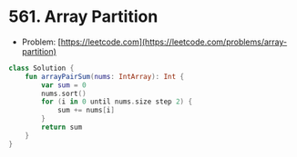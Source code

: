 # 561. Array Partition

- Problem: [https://leetcode.com](https://leetcode.com/problems/array-partition)

```kotlin
class Solution {
    fun arrayPairSum(nums: IntArray): Int {
        var sum = 0
        nums.sort()
        for (i in 0 until nums.size step 2) {
            sum += nums[i]
        }
        return sum
    }
}
```